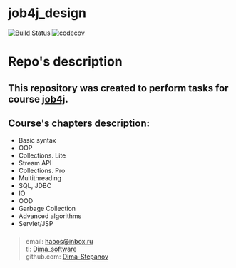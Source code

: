 # job4j_design
[![Build Status](https://app.travis-ci.com/Dima-Stepanov/job4j_design.svg?branch=master)](https://app.travis-ci.com/Dima-Stepanov/job4j_design)
[![codecov](https://codecov.io/gh/Dima-Stepanov/job4j_design/branch/master/graph/badge.svg?token=QQD2V7S5H3)](https://codecov.io/gh/Dima-Stepanov/job4j_design)

# Repo's description
This repository was created to perform tasks for course [job4j](http://job4j.ru/).
---
## Course's chapters description:
* Basic syntax
* OOP
* Collections. Lite
* Stream API
* Collections. Pro
* Multithreading
* SQL, JDBC
* IO
* OOD
* Garbage Collection
* Advanced algorithms
* Servlet/JSP

### 

> email: [haoos@inbox.ru](mailto:haoos@inbox.ru) <br>
> tl: [Dima_software](https://t.me/Dima_software) <br>
> github.com: [Dima-Stepanov](https://github.com/Dima-Stepanov)
